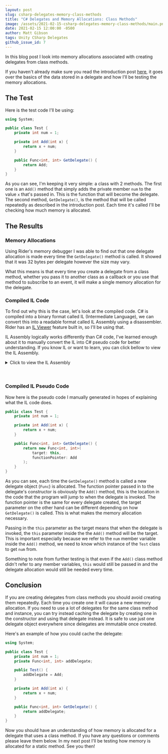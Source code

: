 ```yaml
---
layout: post
slug: csharp-delegates-memory-class-methods
title: "C# Delegates and Memory Allocations: Class Methods"
image: /assets/2021-02-15-csharp-delegates-memory-class-methods/main.png 
date: 2021-02-15 12:00:00 -0500
author: Matt Gibson
tags: Unity CSharp Delegates
github_issue_id: 7
---
```


In this blog post I look into memory allocations associated with creating delegates from class methods.

<!--more-->

If you haven't already make sure you read the introduction post [here](/blog/csharp-delegates-memory-intro), it goes over the basics of the data stored in a delegate and how I'll be testing the memory allocations.

## The Test
Here is the test code I'll be using:

```csharp
using System;

public class Test {
	private int num = 1;

	private int Add(int x) {
		return x + num;
	}

	public Func<int, int> GetDelegate() {
		return Add;
	}
}
```

As you can see, I'm keeping it very simple: a class with 2 methods. The first one is an `Add()` method that simply adds the private member `num` to the value `x` that's passed in. This is the function that will become the delegate. The second method, `GetDelegate()`, is the method that will be called repeatedly as described in the introduction post. Each time it's called I'll be checking how much memory is allocated.

## The Results
### Memory Allocations
Using Rider's memory debugger I was able to find out that one delegate allocation is made every time the `GetDelegate()` method is called. It showed that it was 32 bytes per delegate however the size may vary.

What this means is that every time you create a delegate from a class method, whether you pass it to another class as a callback or you use that method to subscribe to an event, it will make a single memory allocation for the delegate.

### Compiled IL Code
To find out why this is the case, let's look at the compiled code. C# is compiled into a binary format called IL (Intermediate Language), we can convert this into a readable format called IL Assembly using a disassembler. Rider has an [IL Viewer](https://www.jetbrains.com/help/rider/Viewing_Intermediate_Language.html) feature built in, so I'll be using that.

IL Assembly logically works differently than C# code, I've learned enough about it to manually convert the IL into C# pseudo code for better understanding. If you know IL or want to learn, you can click bellow to view the IL Assembly.

<details>
  <summary>Click to view the IL Assembly</summary>

  ```
  .class public auto ansi beforefieldinit
    Test
      extends [mscorlib]System.Object
  {

    .field private int32 num

    .method private hidebysig instance int32
      Add(
        int32 x
      ) cil managed
    {
      .maxstack 8

      // [7 3 - 7 18]
      IL_0000: ldarg.1      // x
      IL_0001: ldarg.0      // this
      IL_0002: ldfld        int32 Test::num
      IL_0007: add
      IL_0008: ret

    } // end of method Test::Add

    .method public hidebysig instance class [mscorlib]System.Func`2<int32, int32>
      GetDelegate() cil managed
    {
      .maxstack 8

      // [11 3 - 11 14]
      IL_0000: ldarg.0      // this
      IL_0001: ldftn        instance int32 Test::Add(int32)
      IL_0007: newobj       instance void class [mscorlib]System.Func`2<int32, int32>::.ctor(object, native int)
      IL_000c: ret

    } // end of method Test::GetDelegate

    .method public hidebysig specialname rtspecialname instance void
      .ctor() cil managed
    {
      .maxstack 8

      // [4 2 - 4 22]
      IL_0000: ldarg.0      // this
      IL_0001: ldc.i4.1
      IL_0002: stfld        int32 Test::num
      IL_0007: ldarg.0      // this
      IL_0008: call         instance void [mscorlib]System.Object::.ctor()
      IL_000d: ret

    } // end of method Test::.ctor
  } // end of class Test

  ```
</details>
<br/><br/>

### Compiled IL Pseudo Code
Now here is the pseudo code I manually generated in hopes of explaining what the IL code does.

```c#
public class Test {
	private int num = 1;

	private int Add(int x) {
		return x + num;
	}

	public Func<int, int> GetDelegate() {
		return new Func<int, int>(
			target: this,
			functionPointer: Add
		);
	}
}
```

As you can see, each time the `GetDelegate()` method is called a new delegate object (`Func`) is allocated. The function pointer passed in to the delegate's constructor is obviously the `Add()` method, this is the location in the code that the program will jump to when the delegate is invoked. The function pointer is the same for every delegate created, the target parameter on the other hand can be different depending on how `GetDelegate()` is called. This is what makes the memory allocation necessary.

Passing in the `this` parameter as the target means that when the delegate is invoked, the `this` parameter inside the the `Add()` method will be the target. This is important especially because we refer to the `num` member variable inside the `Add()` method, we need to know which instance of the `Test` class to get `num` from.

Something to note from further testing is that even if the  `Add()` class method didn't refer to any member variables, `this` would still be passed in and the delegate allocation would still be needed every time.

## Conclusion
If you are creating delegates from class methods you should avoid creating them repeatedly. Each time you create one it will cause a new memory allocation. If you need to use a lot of delegates for the same class method and instance, you can try instead caching the delegate by creating one in the constructor and using that delegate instead. It is safe to use just one delegate object everywhere since delegates are immutable once created.

Here's an example of how you could cache the delegate:
```csharp
using System;

public class Test {
	private int num = 1;
	private Func<int, int> addDelegate;

	public Test() {
		addDelegate = Add;
	}

	private int Add(int x) {
		return x + num;
	}

	public Func<int, int> GetDelegate() {
		return addDelegate;
	}
}
```

Now you should have an understanding of how memory is allocated for a delegate that uses a class method. If you have any questions or comments please leave them below. In my next post I'll be testing how memory is allocated for a static method. See you then!
